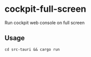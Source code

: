 # cockpit-full-screen
Run cockpit web console on full screen

## Usage

```
cd src-tauri && cargo run
```
